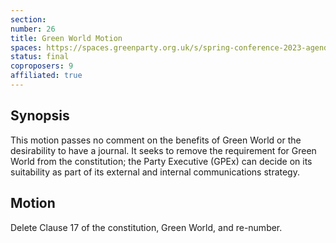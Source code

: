 ```yaml
---
section:
number: 26
title: Green World Motion
spaces: https://spaces.greenparty.org.uk/s/spring-conference-2023-agenda-forum/?contentId=118309
status: final
coproposers: 9
affiliated: true
---
```

## Synopsis
This motion passes no comment on the benefits of Green World or the desirability to have a journal.  It seeks to remove the requirement for Green World from the constitution; the Party Executive (GPEx) can decide on its suitability as part of its external and internal communications strategy.

## Motion
Delete Clause 17 of the constitution, Green World, and re-number.
